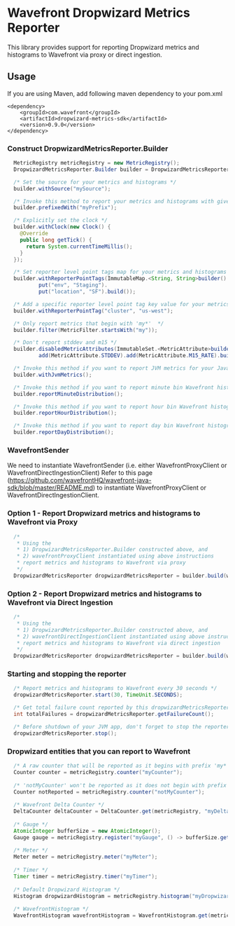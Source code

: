 # Wavefront Dropwizard Metrics Reporter

This library provides support for reporting Dropwizard metrics and histograms to Wavefront via proxy or direct ingestion.

## Usage
If you are using Maven, add following maven dependency to your pom.xml
```
<dependency>
    <groupId>com.wavefront</groupId>
    <artifactId>dropwizard-metrics-sdk</artifactId>
    <version>0.9.0</version>
</dependency>
```

### Construct DropwizardMetricsReporter.Builder
```java
  MetricRegistry metricRegistry = new MetricRegistry();
  DropwizardMetricsReporter.Builder builder = DropwizardMetricsReporter.forRegistry(metricRegistry);

  /* Set the source for your metrics and histograms */
  builder.withSource("mySource");

  /* Invoke this method to report your metrics and histograms with given prefix */
  builder.prefixedWith("myPrefix");

  /* Explicitly set the clock */
  builder.withClock(new Clock() {
    @Override
    public long getTick() {
      return System.currentTimeMillis();
    }
  });

  /* Set reporter level point tags map for your metrics and histograms */
  builder.withReporterPointTags(ImmutableMap.<String, String>builder().
          put("env", "Staging").
          put("location", "SF").build());

  /* Add a specific reporter level point tag key value for your metrics and histograms */
  builder.withReporterPointTag("cluster", "us-west");

  /* Only report metrics that begin with 'my*'  */
  builder.filter(MetricFilter.startsWith("my"));

  /* Don't report stddev and m15 */
  builder.disabledMetricAttributes(ImmutableSet.<MetricAttribute>builder().
          add(MetricAttribute.STDDEV).add(MetricAttribute.M15_RATE).build());

  /* Invoke this method if you want to report JVM metrics for your Java app */
  builder.withJvmMetrics();

  /* Invoke this method if you want to report minute bin Wavefront histograms */
  builder.reportMinuteDistribution();

  /* Invoke this method if you want to report hour bin Wavefront histograms  */
  builder.reportHourDistribution();

  /* Invoke this method if you want to report day bin Wavefront histograms */
  builder.reportDayDistribution();
```

### WavefrontSender
We need to instantiate WavefrontSender 
(i.e. either WavefrontProxyClient or WavefrontDirectIngestionClient)
Refer to this page (https://github.com/wavefrontHQ/wavefront-java-sdk/blob/master/README.md)
to instantiate WavefrontProxyClient or WavefrontDirectIngestionClient.

### Option 1 - Report Dropwizard metrics and histograms to Wavefront via Proxy
```java
  /*
   * Using the 
   * 1) DropwizardMetricsReporter.Builder constructed above, and
   * 2) wavefrontProxyClient instantiated using above instructions
   * report metrics and histograms to Wavefront via proxy
   */
  DropwizardMetricsReporter dropwizardMetricsReporter = builder.build(wavefrontProxyClient);
```

### Option 2 - Report Dropwizard metrics and histograms to Wavefront via Direct Ingestion
```java
  /*
   * Using the 
   * 1) DropwizardMetricsReporter.Builder constructed above, and
   * 2) wavefrontDirectIngestionClient instantiated using above instructions
   * report metrics and histograms to Wavefront via direct ingestion
   */
  DropwizardMetricsReporter dropwizardMetricsReporter = builder.build(wavefrontDirectIngestionClient);
```

### Starting and stopping the reporter

```java
  /* Report metrics and histograms to Wavefront every 30 seconds */
  dropwizardMetricsReporter.start(30, TimeUnit.SECONDS);

  /* Get total failure count reported by this dropwizardMetricsReporter */
  int totalFailures = dropwizardMetricsReporter.getFailureCount();

  /* Before shutdown of your JVM app, don't forget to stop the reporter */
  dropwizardMetricsReporter.stop();
```

### Dropwizard entities that you can report to Wavefront
```java
  /* A raw counter that will be reported as it begins with prefix 'my*' */
  Counter counter = metricRegistry.counter("myCounter");
  
  /* 'notMyCounter' won't be reported as it does not begin with prefix - 'my*'  */
  Counter notReported = metricRegistry.counter("notMyCounter");
  
  /* Wavefront Delta Counter */
  DeltaCounter deltaCounter = DeltaCounter.get(metricRegistry, "myDeltaCounter");
  
  /* Gauge */
  AtomicInteger bufferSize = new AtomicInteger();
  Gauge gauge = metricRegistry.register("myGauge", () -> bufferSize.get());
    
  /* Meter */
  Meter meter = metricRegistry.meter("myMeter");
    
  /* Timer */
  Timer timer = metricRegistry.timer("myTimer");
  
  /* Default Dropwizard Histogram */
  Histogram dropwizardHistogram = metricRegistry.histogram("myDropwizardHistogram");
  
  /* WavefrontHistogram */
  WavefrontHistogram wavefrontHistogram = WavefrontHistogram.get(metricRegistry, "myWavefrontHistogram");
```

